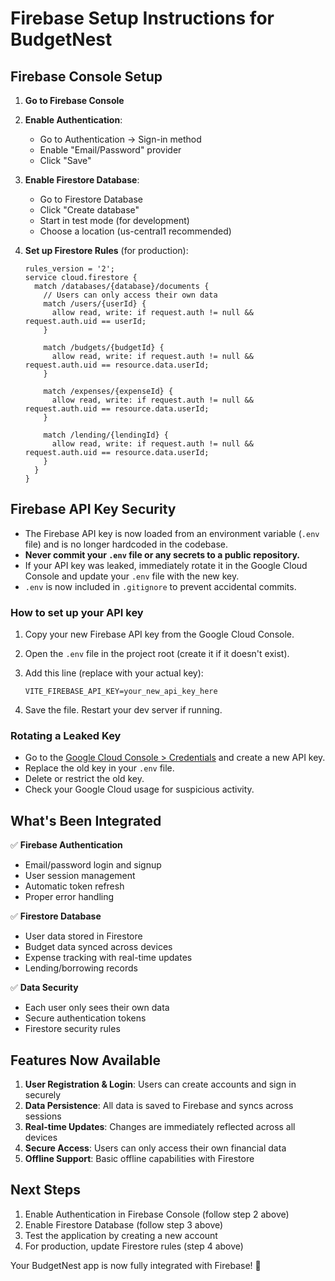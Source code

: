 # Firebase Setup Instructions for BudgetNest

## Firebase Console Setup

1. **Go to Firebase Console**

2. **Enable Authentication**:
   - Go to Authentication → Sign-in method
   - Enable "Email/Password" provider
   - Click "Save"

3. **Enable Firestore Database**:
   - Go to Firestore Database
   - Click "Create database"
   - Start in test mode (for development)
   - Choose a location (us-central1 recommended)

4. **Set up Firestore Rules** (for production):
   ```
   rules_version = '2';
   service cloud.firestore {
     match /databases/{database}/documents {
       // Users can only access their own data
       match /users/{userId} {
         allow read, write: if request.auth != null && request.auth.uid == userId;
       }
       
       match /budgets/{budgetId} {
         allow read, write: if request.auth != null && request.auth.uid == resource.data.userId;
       }
       
       match /expenses/{expenseId} {
         allow read, write: if request.auth != null && request.auth.uid == resource.data.userId;
       }
       
       match /lending/{lendingId} {
         allow read, write: if request.auth != null && request.auth.uid == resource.data.userId;
       }
     }
   }
   ```

## Firebase API Key Security

- The Firebase API key is now loaded from an environment variable (`.env` file) and is no longer hardcoded in the codebase.
- **Never commit your `.env` file or any secrets to a public repository.**
- If your API key was leaked, immediately rotate it in the Google Cloud Console and update your `.env` file with the new key.
- `.env` is now included in `.gitignore` to prevent accidental commits.

### How to set up your API key
1. Copy your new Firebase API key from the Google Cloud Console.
2. Open the `.env` file in the project root (create it if it doesn't exist).
3. Add this line (replace with your actual key):

   ```env
   VITE_FIREBASE_API_KEY=your_new_api_key_here
   ```
4. Save the file. Restart your dev server if running.

### Rotating a Leaked Key
- Go to the [Google Cloud Console > Credentials](https://console.cloud.google.com/apis/credentials) and create a new API key.
- Replace the old key in your `.env` file.
- Delete or restrict the old key.
- Check your Google Cloud usage for suspicious activity.

## What's Been Integrated

✅ **Firebase Authentication**
- Email/password login and signup
- User session management
- Automatic token refresh
- Proper error handling

✅ **Firestore Database**
- User data stored in Firestore
- Budget data synced across devices
- Expense tracking with real-time updates
- Lending/borrowing records

✅ **Data Security**
- Each user only sees their own data
- Secure authentication tokens
- Firestore security rules

## Features Now Available

1. **User Registration & Login**: Users can create accounts and sign in securely
2. **Data Persistence**: All data is saved to Firebase and syncs across sessions
3. **Real-time Updates**: Changes are immediately reflected across all devices
4. **Secure Access**: Users can only access their own financial data
5. **Offline Support**: Basic offline capabilities with Firestore

## Next Steps

1. Enable Authentication in Firebase Console (follow step 2 above)
2. Enable Firestore Database (follow step 3 above)
3. Test the application by creating a new account
4. For production, update Firestore rules (step 4 above)

Your BudgetNest app is now fully integrated with Firebase! 🎉